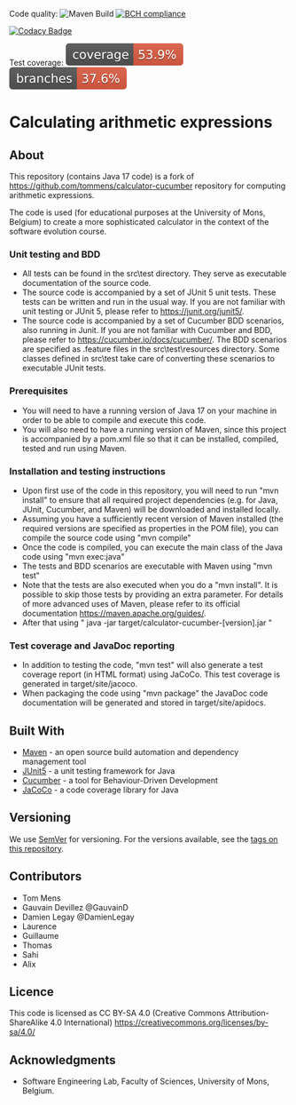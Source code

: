 Code quality: ![Maven Build](https://github.com/AlixDeclerck/calculator-cucumber/actions/workflows/maven.yml/badge.svg)
[![BCH compliance](https://bettercodehub.com/edge/badge/AlixDeclerck/calculator-cucumber?branch=project-configuration-with-gui-for-calculator)](https://bettercodehub.com/)

[![Codacy Badge](https://app.codacy.com/project/badge/Grade/6856a0f94d25446ca346cbc15a701d43)](https://www.codacy.com/gh/AlixDeclerck/calculator-cucumber/dashboard?utm_source=github.com&amp;utm_medium=referral&amp;utm_content=AlixDeclerck/calculator-cucumber&amp;utm_campaign=Badge_Grade)

Test coverage: ![Coverage](.github/badges/jacoco.svg)
![Branches](.github/badges/branches.svg)

# Calculating arithmetic expressions

## About

This repository (contains Java 17 code) is a fork of https://github.com/tommens/calculator-cucumber repository for computing arithmetic expressions.

The code is used (for educational purposes at the University of Mons, Belgium) to create a more sophisticated calculator in the context of the software evolution course.

### Unit testing and BDD

*  All tests can be found in the src\test directory. They serve as executable documentation of the source code.
*  The source code is accompanied by a set of JUnit 5 unit tests. These tests can be written and run in the usual way. If you are not familiar with unit testing or JUnit 5, please refer to https://junit.org/junit5/.
*  The source code is accompanied by a set of Cucumber BDD scenarios, also running in Junit. If you are not familiar with Cucumber and BDD, please refer to https://cucumber.io/docs/cucumber/.
   The BDD scenarios are specified as .feature files in the src\test\resources directory. Some classes defined in src\test take care of converting these scenarios to executable JUnit tests.

### Prerequisites

*  You will need to have a running version of Java 17 on your machine in order to be able to compile and execute this code.
*  You will also need to have a running version of Maven, since this project is accompanied by a pom.xml file so that it can be installed, compiled, tested and run using Maven.

### Installation and testing instructions

* Upon first use of the code in this repository, you will need to run "mvn install" to ensure that all required project dependencies (e.g. for Java, JUnit, Cucumber, and Maven) will be downloaded and installed locally.
* Assuming you have a sufficiently recent version of Maven installed (the required versions are specified as properties in the POM file), you can compile the source code using "mvn compile"
* Once the code is compiled, you can execute the main class of the Java code using "mvn exec:java"
* The tests and BDD scenarios are executable with Maven using "mvn test"
* Note that the tests are also executed when you do a "mvn install". It is possible to skip those tests by providing an extra parameter. For details of more advanced uses of Maven, please refer to its official documentation https://maven.apache.org/guides/.
* After that using " java -jar target/calculator-cucumber-[version].jar "

### Test coverage and JavaDoc reporting

*  In addition to testing the code, "mvn test" will also generate a test coverage report (in HTML format) using JaCoCo. This test coverage is generated in target/site/jacoco.
*  When packaging the code using "mvn package" the JavaDoc code documentation will be generated and stored in target/site/apidocs.

## Built With

*  [Maven](https://maven.apache.org/) - an open source build automation and dependency management tool
*  [JUnit5](https://junit.org/junit5/) - a unit testing framework for Java
*  [Cucumber](https://cucumber.io/docs/cucumber/) - a tool for Behaviour-Driven Development
*  [JaCoCo](https://www.jacoco.org) - a code coverage library for Java

## Versioning

We use [SemVer](http://semver.org/) for versioning. For the versions available, see the [tags on this repository](https://github.com/tommens/calculator-cucumber/tags).

## Contributors

* Tom Mens
* Gauvain Devillez @GauvainD
* Damien Legay @DamienLegay
* Laurence
* Guillaume
* Thomas
* Sahi
* Alix

## Licence

This code is licensed as CC BY-SA 4.0 (Creative Commons Attribution-ShareAlike 4.0 International)
https://creativecommons.org/licenses/by-sa/4.0/

## Acknowledgments

* Software Engineering Lab, Faculty of Sciences, University of Mons, Belgium.
